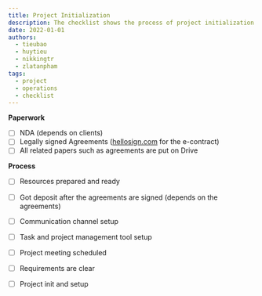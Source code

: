 ```yaml
---
title: Project Initialization
description: The checklist shows the process of project initialization
date: 2022-01-01
authors:
  - tieubao
  - huytieu
  - nikkingtr
  - zlatanpham
tags:
  - project
  - operations
  - checklist
---
```


**Paperwork**

- [ ] NDA (depends on clients)
- [ ] Legally signed Agreements ([hellosign.com](http://hellosign.com/) for the e-contract)
- [ ] All related papers such as agreements are put on Drive

**Process**

- [ ] Resources prepared and ready
- [ ] Got deposit after the agreements are signed (depends on the agreements)
- [ ] Communication channel setup
- [ ] Task and project management tool setup
- [ ] Project meeting scheduled
- [ ] Requirements are clear
- [ ] Project init and setup

